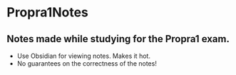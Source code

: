 # Propra1Notes
## Notes made while studying for the Propra1 exam.

- Use Obsidian for viewing notes. Makes it hot.
- No guarantees on the correctness of the notes!
